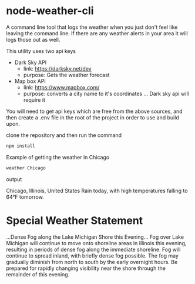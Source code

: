 # node-weather-cli

A command line tool that logs the weather when you just don't feel like leaving the command line. If there are any weather alerts in your area it will logs those out as well.

This utility uses two api keys
 - Dark Sky API
    - link: https://darksky.net/dev
    - purpose: Gets the weather forecast
 - Map box API  
    - link: https://www.mapbox.com/
    - purpose: converts a city name to it's coordinates ... Dark sky api will require it

You will need to get api keys which are free from the above sources, and then create a .env file in the root of the project in order to use and build upon.

clone the repository and then run the command
```javascript
npm install
```
Example of getting the weather in Chicago
```javascript
weather Chicago
```

output

Chicago, Illinois, United States
Rain today, with high temperatures falling to 64°F tomorrow.

Special Weather Statement
=================
...Dense Fog along the Lake Michigan Shore this Evening... Fog over Lake Michigan will continue to move onto shoreline areas in Illinois this evening, resulting in periods of dense fog along the immediate shoreline. Fog will continue to spread inland, with briefly dense fog possible. The fog may gradually diminish from north to south by the early overnight hours. Be prepared for rapidly changing visibility near the shore through the remainder of this evening.
